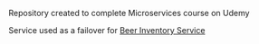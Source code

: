 Repository created to complete Microservices course on Udemy

Service used as a failover for [Beer Inventory Service](https://github.com/Qkiz288/mssc-beer-inventory-service)